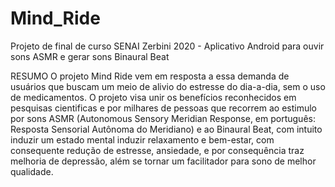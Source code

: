 # Mind_Ride
Projeto de final de curso SENAI Zerbini 2020 - Aplicativo Android para ouvir sons ASMR e gerar sons Binaural Beat

RESUMO
O projeto Mind Ride vem em resposta a essa demanda de usuários que
buscam um meio de alivio do estresse do dia-a-dia, sem o uso de medicamentos.
O projeto visa unir os benefícios reconhecidos em pesquisas cientificas e
por milhares de pessoas que recorrem ao estimulo por sons ASMR (Autonomous
Sensory Meridian Response, em português: Resposta Sensorial Autônoma do
Meridiano) e ao Binaural Beat, com intuito induzir um estado mental induzir
relaxamento e bem-estar, com consequente redução de estresse, ansiedade, e por
consequência traz melhoria de depressão, além se tornar um facilitador para sono
de melhor qualidade.


